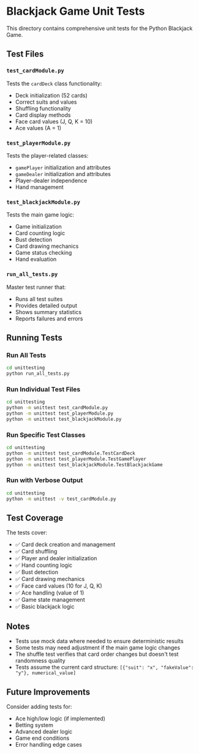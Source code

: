 # Blackjack Game Unit Tests

This directory contains comprehensive unit tests for the Python Blackjack Game.

## Test Files

### `test_cardModule.py`
Tests the `cardDeck` class functionality:
- Deck initialization (52 cards)
- Correct suits and values
- Shuffling functionality
- Card display methods
- Face card values (J, Q, K = 10)
- Ace values (A = 1)

### `test_playerModule.py`
Tests the player-related classes:
- `gamePlayer` initialization and attributes
- `gameDealer` initialization and attributes
- Player-dealer independence
- Hand management

### `test_blackjackModule.py`
Tests the main game logic:
- Game initialization
- Card counting logic
- Bust detection
- Card drawing mechanics
- Game status checking
- Hand evaluation

### `run_all_tests.py`
Master test runner that:
- Runs all test suites
- Provides detailed output
- Shows summary statistics
- Reports failures and errors

## Running Tests

### Run All Tests
```bash
cd unittesting
python run_all_tests.py
```

### Run Individual Test Files
```bash
cd unittesting
python -m unittest test_cardModule.py
python -m unittest test_playerModule.py
python -m unittest test_blackjackModule.py
```

### Run Specific Test Classes
```bash
cd unittesting
python -m unittest test_cardModule.TestCardDeck
python -m unittest test_playerModule.TestGamePlayer
python -m unittest test_blackjackModule.TestBlackjackGame
```

### Run with Verbose Output
```bash
cd unittesting
python -m unittest -v test_cardModule.py
```

## Test Coverage

The tests cover:
- ✅ Card deck creation and management
- ✅ Card shuffling
- ✅ Player and dealer initialization
- ✅ Hand counting logic
- ✅ Bust detection
- ✅ Card drawing mechanics
- ✅ Face card values (10 for J, Q, K)
- ✅ Ace handling (value of 1)
- ✅ Game state management
- ✅ Basic blackjack logic

## Notes

- Tests use mock data where needed to ensure deterministic results
- Some tests may need adjustment if the main game logic changes
- The shuffle test verifies that card order changes but doesn't test randomness quality
- Tests assume the current card structure: `[{"suit": "x", "fakeValue": "y"}, numerical_value]`

## Future Improvements

Consider adding tests for:
- Ace high/low logic (if implemented)
- Betting system
- Advanced dealer logic
- Game end conditions
- Error handling edge cases
